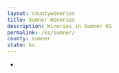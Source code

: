 ```yaml
---
layout: countywineries
title: Sumner Wineries
description: Wineries in Sumner KS
permalink: /ks/sumner/
county: sumner
state: ks
---
```

-
